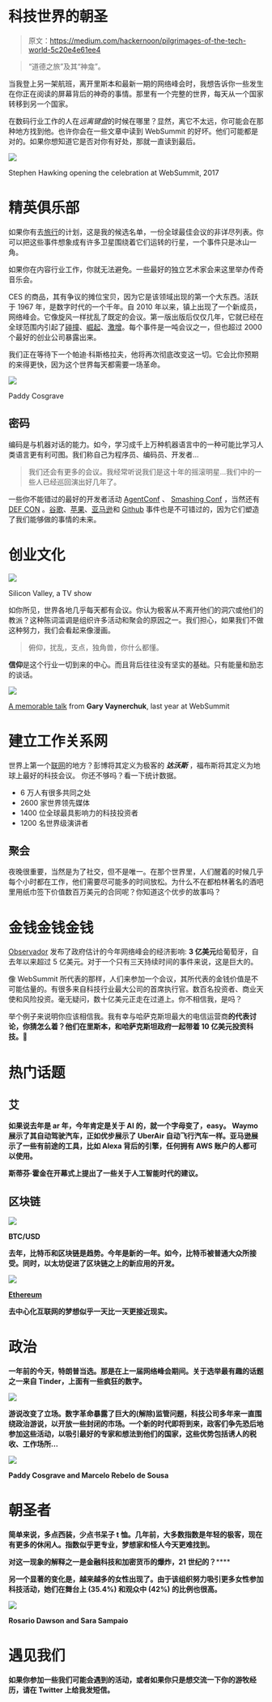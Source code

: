 # 科技世界的朝圣

> 原文：<https://medium.com/hackernoon/pilgrimages-of-the-tech-world-5c20e4e61ee4>

> “道德之旅”及其“神龛”。

当我登上另一架航班，离开里斯本和最新一期的网络峰会时，我想告诉你一些发生在你正在阅读的屏幕背后的神奇的事情。那里有一个完整的世界，每天从一个国家转移到另一个国家。

在数码行业工作的人在*远离键盘*的时候在哪里？显然，离它不太远，你可能会在那种地方找到他。也许你会在一些文章中读到 WebSummit 的好坏。他们可能都是对的。如果你想知道它是否对你有好处，那就一直读到最后。

![](img/e18457831a7fbb14ae3b3f333af814d1.png)

Stephen Hawking opening the celebration at WebSummit, 2017

# 精英俱乐部

如果你有去[旅行](https://hackernoon.com/tagged/travel)的计划，这是我的候选名单，一份全球最佳会议的非详尽列表。你可以把这些事件想象成有许多卫星围绕着它们运转的行星，一个事件只是冰山一角。

如果你在内容行业工作，你就无法避免。一些最好的独立艺术家会来这里举办传奇音乐会。

CES 的商品，其有争议的摊位宝贝，因为它是该领域出现的第一个大东西。活跃于 1967 年，是数字时代的一个千年。自 2010 年以来，镇上出现了一个新成员，网络峰会。它像旋风一样扰乱了既定的会议。第一版出版后仅仅几年，它就已经在全球范围内引起了[碰撞](https://collisionconf.com/)、[崛起](https://riseconf.com/)、[激增](https://surgeconf.com/)。每个事件是一吨会议之一，但也超过 2000 个最好的创业公司暴露出来。

我们正在等待下一个帕迪·科斯格拉夫，他将再次彻底改变这一切。它会比你预期的来得更快，因为这个世界每天都需要一场革命。

![](img/903b7bc357b8b7cd87f1fcdc08303a76.png)

Paddy Cosgrave

## 密码

编码是与机器对话的能力。如今，学习成千上万种机器语言中的一种可能比学习人类语言更有利可图。我们称自己为程序员、编码员、开发者…

> 我们还会有更多的会议。我经常听说我们是这十年的摇滚明星…我们中的一些人已经巡回演出好几年了。

一些你不能错过的最好的开发者活动 [AgentConf](https://www.agent.sh/) 、 [Smashing Conf](http://smashingconf.com/) ，当然还有 [DEF CON](https://www.defcon.org/) 。[谷歌](https://events.google.com/io/)、[苹果](https://developer.apple.com/wwdc/)、[亚马逊](https://aws.amazon.com/summits/)和 [Github](https://githubuniverse.com/) 事件也是不可错过的，因为它们塑造了我们能够做的事情的未来。

# **创业文化**

![](img/0c9f3c47626edebb02fc8f0c3b840c03.png)

Silicon Valley, a TV show

如你所见，世界各地几乎每天都有会议。你认为极客从不离开他们的洞穴或他们的教派？这种陈词滥调是组织许多活动和聚会的原因之一。我们担心，如果我们不做这种努力，我们会看起来像漫画。

> 俯仰，扰乱，支点，独角兽，你什么都懂。

**信仰**是这个行业一切到来的中心。而且背后往往没有坚实的基础。只有能量和励志的谈话。

![](img/f57a4bb325a7226eafd90ffe49e5855e.png)

[A memorable talk](https://www.facebook.com/WebSummitHQ/videos/1203367773062598) from **Gary Vaynerchuk**, last year at WebSummit

# 建立工作关系网

世界上第一个[联网](https://hackernoon.com/tagged/networking)的地方？彭博将其定义为极客的 ***达沃斯*** ，福布斯将其定义为地球上最好的科技会议。 你还不够吗？看一下统计数据。

*   6 万人有很多共同之处
*   2600 家世界领先媒体
*   1400 位全球最具影响力的科技投资者
*   1200 名世界级演讲者

## 聚会

夜晚很重要，当然是为了社交，但不是唯一。在那个世界里，人们醒着的时候几乎每个小时都在工作，他们需要尽可能多的时间放松。为什么不在都柏林著名的酒吧里用纸巾签下价值数百万美元的合同呢？你知道这个优步的故事吗？

# 金钱金钱金钱

[Observador](http://observador.pt/2017/11/18/governo-estima-impacto-da-web-summit-de-300-milhoes-de-euros-mas-valor-pode-aumentar/) 发布了政府估计的今年网络峰会的经济影响: **3 亿美元**给葡萄牙，自去年以来超过 5 亿美元。对于一个只有三天持续时间的事件来说，这是巨大的。

像 WebSummit 所代表的那样，人们来参加一个会议，其所代表的金钱价值是不可能估量的。有很多来自科技行业最大公司的首席执行官。数百名投资者、商业天使和风险投资。毫无疑问，数十亿美元正走在过道上。你不相信我，是吗？

举个例子来说明你应该相信我。我有幸与哈萨克斯坦最大的电信运营商[](https://en.wikipedia.org/wiki/Kazakhtelecom)****的代表讨论，你猜怎么着？他们在里斯本，和哈萨克斯坦政府一起带着 10 亿美元投资科技。🤑****

# ****热门话题****

## ******艾******

****如果说去年是 ar 年，今年肯定是关于 AI 的，就一个字母变了，easy。 **Waymo** 展示了其自动驾驶汽车，正如**优步**展示了 UberAir 自动飞行汽车一样。亚马逊展示了一些有前途的工具，比如 Alexa 背后的引擎，任何拥有 AWS 账户的人都可以使用。****

****斯蒂芬·霍金在开幕式上提出了一些关于人工智能时代的建议。****

## ****区块链****

****![](img/37c3a1d397c9f8ae5760140cfdb2a355.png)****

****BTC/USD****

****去年，比特币和区块链是趋势。今年是新的一年。如今，比特币被普通大众所接受。同时，以太坊促进了区块链之上的新应用的开发。****

****![](img/a7bf4e0960d077eed3b65008d35e67db.png)****

****[Ethereum](https://www.ethereum.org/)****

****去中心化互联网的梦想似乎一天比一天更接近现实。****

# ****政治****

****一年前的今天，特朗普当选。那是在上一届网络峰会期间。关于选举最有趣的话题之一来自 Tinder，上面有一些疯狂的数字。****

****![](img/d47e93f4e9a1971e7427b3a55086e352.png)****

****游说改变了立场。数字革命暴露了巨大的(解除)监管问题，科技公司多年来一直围绕政治游说，以开放一些封闭的市场。一个新的时代即将到来，政客们争先恐后地参加这些活动，以吸引最好的专家和想法到他们的国家，这些优势包括诱人的税收、工作场所…****

****![](img/5878313044d7c1de58fc12d80e5eb7f5.png)****

****Paddy Cosgrave and Marcelo Rebelo de Sousa****

# ****朝圣者****

****简单来说，多点西装，少点书呆子 t 恤。几年前，大多数指数是年轻的极客，现在有更多的休闲人。指数似乎更专业，梦想家和怪人今天更难找到。****

****对这一现象的解释之一是金融科技和加密货币的爆炸，21 世纪的**？******

******另一个显著的变化是，越来越多的女性出现了。由于该组织努力吸引更多女性参加科技活动，她们在舞台上 **(35.4%)** 和观众中 **(42%)** 的比例也很高。******

****![](img/366fbccb368cb540b2d006ba1fe9f476.png)****

****Rosario Dawson and Sara Sampaio****

# ****遇见我们****

****如果你参加一些我们可能会遇到的活动，或者如果你只是想交流一下你的游牧经历，请在 Twitter 上给我发短信。****